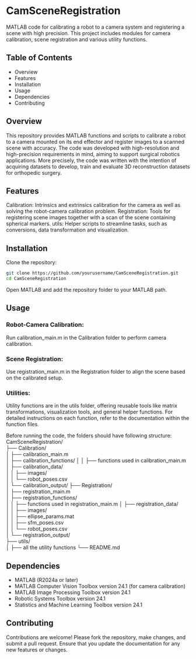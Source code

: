 # CamSceneRegistration
MATLAB code for calibrating a robot to a camera system and registering a scene with high precision.
This project includes modules for camera calibration, scene registration and various utility functions.

## Table of Contents
- Overview
- Features
- Installation
- Usage
- Dependencies
- Contributing

## Overview
This repository provides MATLAB functions and scripts to calibrate a robot to a camera mounted on its end effector and register images to a scanned scene with accuracy. 
The code was developed with high-resolution and high-precision requirements in mind, aiming to support surgical robotics applications. More precisely, the code was written
with the intention of acquiring datasets to develop, train and evaluate 3D reconstruction datasets for orthopedic surgery.

## Features
Calibration: Intrinsics and extrinsics calibration for the camera as well as solving the robot-camera calibration problem.
Registration: Tools for registering scene images together with a scan of the scene containing spherical markers.
utils: Helper scripts to streamline tasks, such as conversions, data transformation and visualization.

## Installation
Clone the repository:
```bash
git clone https://github.com/yourusername/CamSceneRegistration.git 
cd CamSceneRegistration
```

Open MATLAB and add the repository folder to your MATLAB path.

## Usage
### Robot-Camera Calibration:
Run calibration_main.m in the Calibration folder to perform camera calibration.
### Scene Registration:
Use registration_main.m in the Registration folder to align the scene based on the calibrated setup.
### Utilities:
Utility functions are in the utils folder, offering reusable tools like matrix transformations, visualization tools, and general helper functions.
For detailed instructions on each function, refer to the documentation within the function files.

Before running the code, the folders should have following structure:  
CamSceneRegistration/  
├── Calibration/  
│   ├── calibration_main.m  
│   ├── calibration_functions/ 
│   │   ├── functions used in calibration_main.m
│   ├── calibration_data/  
│   │   ├── images/  
│   │   └── robot_poses.csv  
│   └── calibration_output/ 
├── Registration/  
│   ├── registration_main.m  
│   ├── registration_functions/  
│   │   ├── functions used in registration_main.m
│   ├── registration_data/  
│   │   ├── images/  
│   │   ├── ellipse_params.mat  
│   │   ├── sfm_poses.csv  
│   │   └── robot_poses.csv  
│   └── registration_output/  
├── utils/  
│   ├── all the utility functions
└── README.md  

## Dependencies
- MATLAB (R2024a or later)
- MATLAB Computer Vision Toolbox version 24.1 (for camera calibration)
- MATLAB Image Processing Toolbox version 24.1
- Robotic Systems Toolbox version 24.1
- Statistics and Machine Learning Toolbox version 24.1

## Contributing
Contributions are welcome! Please fork the repository, make changes, and submit a pull request. Ensure that you update the documentation for any new features or changes.
